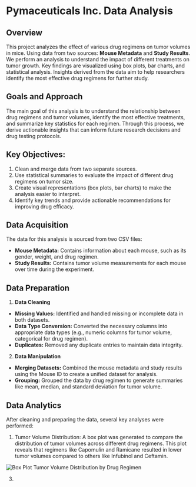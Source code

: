 # Pymaceuticals Inc. Data Analysis
## Overview
This project analyzes the effect of various drug regimens on tumor volumes in mice. Using data from two sources: **Mouse Metadata** and **Study Results**. We perform an analysis to understand the impact of different treatments on tumor growth. Key findings are visualized using box plots, bar charts, and statistical analysis. Insights derived from the data aim to help researchers identify the most effective drug regimens for further study.
## Goals and Approach
The main goal of this analysis is to understand the relationship between drug regimens and tumor volumes, identify the most effective treatments, and summarize key statistics for each regimen. Through this process, we derive actionable insights that can inform future research decisions and drug testing protocols.
## Key Objectives:
1. Clean and merge data from two separate sources.
2. Use statistical summaries to evaluate the impact of different drug regimens on tumor size.
3. Create visual representations (box plots, bar charts) to make the analysis easier to interpret.
4. Identify key trends and provide actionable recommendations for improving drug efficacy.
## Data Acquisition
The data for this analysis is sourced from two CSV files:
* **Mouse Metadata:** Contains information about each mouse, such as its gender, weight, and drug regimen.
* **Study Results:** Contains tumor volume measurements for each mouse over time during the experiment.
## Data Preparation
1. **Data Cleaning**
* **Missing Values:** Identified and handled missing or incomplete data in both datasets.
* **Data Type Conversion:** Converted the necessary columns into appropriate data types (e.g., numeric columns for tumor volume, categorical for drug regimen).
* **Duplicates:** Removed any duplicate entries to maintain data integrity.
2. **Data Manipulation**
* **Merging Datasets:** Combined the mouse metadata and study results using the Mouse ID to create a unified dataset for analysis.
* **Grouping:** Grouped the data by drug regimen to generate summaries like mean, median, and standard deviation for tumor volume.
## Data Analytics
After cleaning and preparing the data, several key analyses were performed:
1. Tumor Volume Distribution: A box plot was generated to compare the distribution of tumor volumes across different drug regimens. This plot reveals that regimens like Capomulin and Ramicane resulted in lower tumor volumes compared to others like Infubinol and Ceftamin.

![Box Plot Tumor Volume Distribution by Drug Regimen](https://github.com/user-attachments/assets/10ecfad9-913c-483d-ac41-0df533b61db5)

3. 
